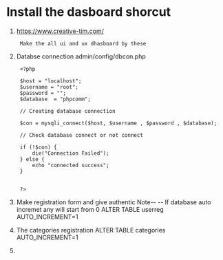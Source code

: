 # Install the dasboard shorcut

1. https://www.creative-tim.com/
 
        Make the all ui and ux dhasboard by these
    
2. Databse connection admin/config/dbcon.php
  
        <?php 

        $host = "localhost";
        $username = "root";
        $password = "";
        $database  = "phpcomm";

        // Creating database connection

        $con = mysqli_connect($host, $username , $password , $database);

        // Check database connect or not connect

        if (!$con) {
            die("Connection Failed");
        } else {
            echo "connected success";
        }


        ?>

3. Make registration form and give authentic
   Note--
    -- If database auto incremet any will start from 0
       ALTER TABLE userreg AUTO_INCREMENT=1

4. The categories registration
    ALTER TABLE categories AUTO_INCREMENT=1

5. 